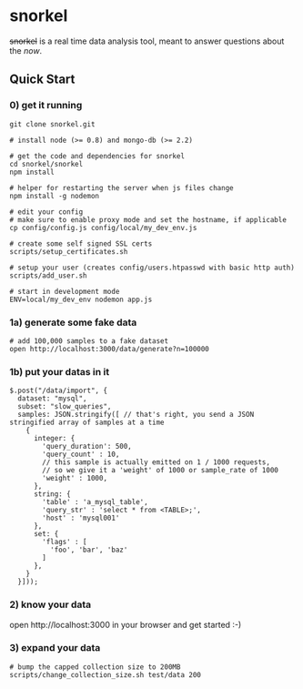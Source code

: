 snorkel
=======

<s>snorkel</s> is a real time data analysis tool, meant to answer
questions about the *now*.

## Quick Start

### 0) get it running

    git clone snorkel.git

    # install node (>= 0.8) and mongo-db (>= 2.2)

    # get the code and dependencies for snorkel
    cd snorkel/snorkel
    npm install

    # helper for restarting the server when js files change
    npm install -g nodemon

    # edit your config
    # make sure to enable proxy mode and set the hostname, if applicable
    cp config/config.js config/local/my_dev_env.js

    # create some self signed SSL certs
    scripts/setup_certificates.sh

    # setup your user (creates config/users.htpasswd with basic http auth)
    scripts/add_user.sh

    # start in development mode
    ENV=local/my_dev_env nodemon app.js

### 1a) generate some fake data

    # add 100,000 samples to a fake dataset
    open http://localhost:3000/data/generate?n=100000

### 1b) put your datas in it

    $.post("/data/import", {
      dataset: "mysql",
      subset: "slow_queries",
      samples: JSON.stringify([ // that's right, you send a JSON stringified array of samples at a time
        {
          integer: {
            'query_duration': 500,
            'query_count' : 10,
            // this sample is actually emitted on 1 / 1000 requests,
            // so we give it a 'weight' of 1000 or sample_rate of 1000
            'weight' : 1000, 
          },
          string: {
            'table' : 'a_mysql_table',
            'query_str' : 'select * from <TABLE>;',
            'host' : 'mysql001'
          },
          set: {
            'flags' : [
              'foo', 'bar', 'baz'
            ]
          },
        }
      }]));

### 2) know your data

open http://localhost:3000 in your browser and get started :-)

### 3) expand your data

    # bump the capped collection size to 200MB
    scripts/change_collection_size.sh test/data 200
